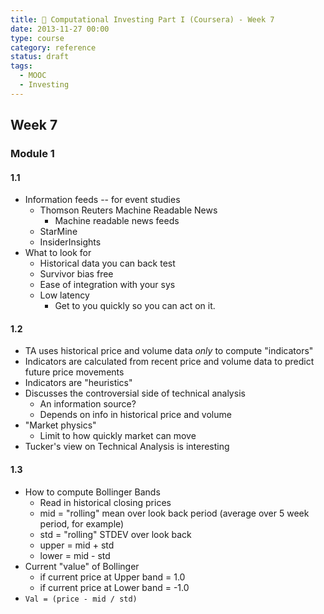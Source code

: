```yaml
---
title: 🏫 Computational Investing Part I (Coursera) - Week 7
date: 2013-11-27 00:00
type: course
category: reference
status: draft
tags:
  - MOOC
  - Investing
---
```


## Week 7

### Module 1

#### 1.1

* Information feeds -- for event studies
  * Thomson Reuters Machine Readable News
    * Machine readable news feeds  
  * StarMine
  * InsiderInsights
* What to look for
  * Historical data you can back test
  * Survivor bias free
  * Ease of integration with your sys
  * Low latency
    * Get to you quickly so you can act on it.

#### 1.2

* TA uses historical price and volume data *only* to compute "indicators"
* Indicators are calculated from recent price and volume data to predict future price movements
* Indicators are "heuristics"
* Discusses the controversial side of technical analysis
  * An information source?
  * Depends on info in historical price and volume
* "Market physics"
  * Limit to how quickly market can move
* Tucker's view on Technical Analysis is interesting

#### 1.3

* How to compute Bollinger Bands
  * Read in historical closing prices
  * mid = "rolling" mean over look back period (average over 5 week period, for example)
  * std = "rolling" STDEV over look back
  * upper = mid + std
  * lower = mid - std
* Current "value" of Bollinger
  * if current price at Upper band = 1.0
  * if current price at Lower band = -1.0
* `Val = (price - mid / std)`
